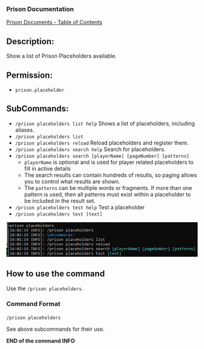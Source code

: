 ### Prison Documentation 
[Prison Documents - Table of Contents](../prison_docs_000_toc.md)

## Description:

Show a list of Prison Placeholders available.


## Permission:

- `prison.placeholder`

## SubCommands:

- `/prison placeholders list help` Shows a list of placeholders, including aliases.
- `/prison placeholders list` 
- `/prison placeholders reload` Reload placeholders and register them.
- `/prison placeholders search help` Search for placeholders.
- `/prison placeholders search [playerName] [pageNumber] [patterns]`
    - `playerName` is optional and is used for player related placeholders to fill in active details
    - The search results can contain hundreds of results, so paging allows you to control what results are shown.
    - The `patterns` can be multiple words or fragments. If more than one pattern is used, then all patterns must exist within a placeholder to be included in the result set.
- `/prison placeholders test help` Test a placeholder
- `/prison placeholders test [text]` 


<img src="images/prison_docs_commands_06_01.png" alt="Command Example" title="Command Example" width="600" />


## How to use the command

Use the `/prison placeholders`.


### Command Format

`/prison placeholders`

See above subcommands for their use.

**END of the command INFO**
